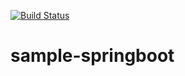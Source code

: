 [![Build Status](http://35.200.170.149:8080/buildStatus/icon?job=demo-build)](http://35.200.239.216:8080/job/demo-build)
# sample-springboot
